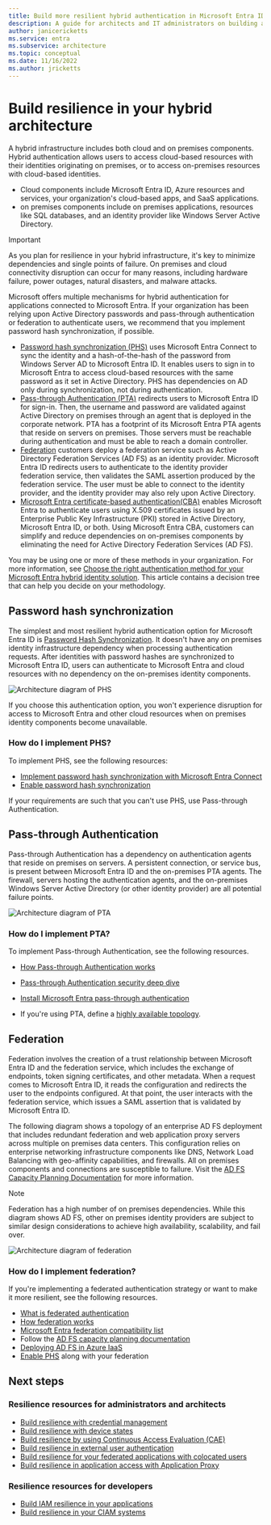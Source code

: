 ```yaml
---
title: Build more resilient hybrid authentication in Microsoft Entra ID
description: A guide for architects and IT administrators on building a resilient hybrid infrastructure.
author: janicericketts
ms.service: entra
ms.subservice: architecture
ms.topic: conceptual
ms.date: 11/16/2022
ms.author: jricketts
---
```

# Build resilience in your hybrid architecture

A hybrid infrastructure includes both cloud and on premises components. Hybrid authentication allows users to access cloud-based resources with their identities originating on premises, or to access on-premises resources with cloud-based identities.

* Cloud components include Microsoft Entra ID, Azure resources and services, your organization's cloud-based apps, and SaaS applications.
* on premises components include on premises applications, resources like SQL databases, and an identity provider like Windows Server Active Directory. 

> [!IMPORTANT]
> As you plan for resilience in your hybrid infrastructure, it's key to minimize dependencies and single points of failure. On premises and cloud connectivity disruption can occur for many reasons, including hardware failure, power outages, natural disasters, and malware attacks.

Microsoft offers multiple mechanisms for hybrid authentication for applications connected to Microsoft Entra. If your organization has been relying upon Active Directory passwords and pass-through authentication or federation to authenticate users, we recommend that you implement password hash synchronization, if possible.

* [Password hash synchronization (PHS)](~/identity/hybrid/connect/whatis-phs.md) uses Microsoft Entra Connect to sync the identity and a hash-of-the-hash of the password from Windows Server AD to Microsoft Entra ID. It enables users to sign in to Microsoft Entra to access cloud-based resources with the same password as it set in Active Directory. PHS has dependencies on AD only during synchronization, not during authentication.
* [Pass-through Authentication (PTA)](~/identity/hybrid/connect/how-to-connect-pta.md) redirects users to Microsoft Entra ID for sign-in. Then, the username and password are validated against Active Directory on premises through an agent that is deployed in the corporate network. PTA has a footprint of its Microsoft Entra PTA agents that reside on servers on premises. Those servers must be reachable during authentication and must be able to reach a domain controller.
* [Federation](~/identity/hybrid/connect/whatis-fed.md) customers deploy a federation service such as Active Directory Federation Services (AD FS) as an identity provider. Microsoft Entra ID redirects users to authenticate to the identity provider federation service, then validates the SAML assertion produced by the federation service. The user must be able to connect to the identity provider, and the identity provider may also rely upon Active Directory.
* [Microsoft Entra certificate-based authentication(CBA)](~/identity/authentication/concept-certificate-based-authentication.md) enables Microsoft Entra to authenticate users using X.509 certificates issued by an Enterprise Public Key Infrastructure (PKI) stored in Active Directory, Microsoft Entra ID, or both. Using Microsoft Entra CBA, customers can simplify and reduce dependencies on on-premises components by eliminating the need for Active Directory Federation Services (AD FS). 

You may be using one or more of these methods in your organization. For more information, see [Choose the right authentication method for your Microsoft Entra hybrid identity solution](~/identity/hybrid/connect/choose-ad-authn.md). This article contains a decision tree that can help you decide on your methodology.

## Password hash synchronization

The simplest and most resilient hybrid authentication option for Microsoft Entra ID is [Password Hash Synchronization](~/identity/hybrid/connect/whatis-phs.md). It doesn't have any on premises identity infrastructure dependency when processing authentication requests. After identities with password hashes are synchronized to Microsoft Entra ID, users can authenticate to Microsoft Entra and cloud resources with no dependency on the on-premises identity components. 

![Architecture diagram of PHS](./media/resilience-in-hybrid/admin-resilience-password-hash-sync.png)

If you choose this authentication option, you won't experience disruption for access to Microsoft Entra and other cloud resources when on premises identity components become unavailable. 

### How do I implement PHS?

To implement PHS, see the following resources:

* [Implement password hash synchronization with Microsoft Entra Connect](~/identity/hybrid/connect/how-to-connect-password-hash-synchronization.md)
* [Enable password hash synchronization](~/identity/hybrid/connect/how-to-connect-password-hash-synchronization.md)

If your requirements are such that you can't use PHS, use Pass-through Authentication.

## Pass-through Authentication

Pass-through Authentication has a dependency on authentication agents that reside on premises on servers. A persistent connection, or service bus, is present between Microsoft Entra ID and the on-premises PTA agents. The firewall, servers hosting the authentication agents, and the on-premises Windows Server Active Directory (or other identity provider) are all potential failure points. 

![Architecture diagram of PTA](./media/resilience-in-hybrid/admin-resilience-pass-through-authentication.png)

### How do I implement PTA?

To implement Pass-through Authentication, see the following resources.

* [How Pass-through Authentication works](~/identity/hybrid/connect/how-to-connect-pta-how-it-works.md)
* [Pass-through Authentication security deep dive](~/identity/hybrid/connect/how-to-connect-pta-security-deep-dive.md)
* [Install Microsoft Entra pass-through authentication](~/identity/hybrid/connect/how-to-connect-pta-quick-start.md)

* If you're using PTA, define a [highly available topology](~/identity/hybrid/connect/how-to-connect-pta-quick-start.md).

 ## Federation

Federation involves the creation of a trust relationship between Microsoft Entra ID and the federation service, which includes the exchange of endpoints, token signing certificates, and other metadata. When a request comes to Microsoft Entra ID, it reads the configuration and redirects the user to the endpoints configured. At that point, the user interacts with the federation service, which issues a SAML assertion that is validated by Microsoft Entra ID. 

The following diagram shows a topology of an enterprise AD FS deployment that includes redundant federation and web application proxy servers across multiple on premises data centers. This configuration relies on enterprise networking infrastructure components like DNS, Network Load Balancing with geo-affinity capabilities, and firewalls. All on premises components and connections are susceptible to failure. Visit the [AD FS Capacity Planning Documentation](/windows-server/identity/ad-fs/design/planning-for-ad-fs-server-capacity) for more information.

> [!NOTE]
>  Federation has a high number of on premises dependencies. While this diagram shows AD FS, other on premises identity providers are subject to similar design considerations to achieve high availability, scalability, and fail over.

![Architecture diagram of federation](./media/resilience-in-hybrid/admin-resilience-federation.png)

 ### How do I implement federation?

If you're implementing a federated authentication strategy or want to make it more resilient, see the following resources.

* [What is federated authentication](~/identity/hybrid/connect/whatis-fed.md)
* [How federation works](~/identity/hybrid/connect/how-to-connect-fed-whatis.md)
* [Microsoft Entra federation compatibility list](~/identity/hybrid/connect/how-to-connect-fed-compatibility.md)
* Follow the [AD FS capacity planning documentation](/windows-server/identity/ad-fs/design/planning-for-ad-fs-server-capacity)
* [Deploying AD FS in Azure IaaS](/windows-server/identity/ad-fs/deployment/how-to-connect-fed-azure-adfs)
* [Enable PHS](~/identity/hybrid/connect/tutorial-phs-backup.md) along with your federation

## Next steps

### Resilience resources for administrators and architects
 
* [Build resilience with credential management](resilience-in-credentials.md)
* [Build resilience with device states](resilience-with-device-states.md)
* [Build resilience by using Continuous Access Evaluation (CAE)](resilience-with-continuous-access-evaluation.md)
* [Build resilience in external user authentication](resilience-b2b-authentication.md)
* [Build resilience for your federated applications with colocated users](resilience-for-federated-applications-with-colocated-users.md)
* [Build resilience in application access with Application Proxy](./resilience-on-premises-access.md)

### Resilience resources for developers

* [Build IAM resilience in your applications](resilience-app-development-overview.md)
* [Build resilience in your CIAM systems](resilience-b2c.md)
